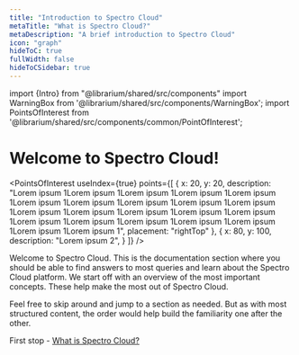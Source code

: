 ```yaml
---
title: "Introduction to Spectro Cloud"
metaTitle: "What is Spectro Cloud?"
metaDescription: "A brief introduction to Spectro Cloud"
icon: "graph"
hideToC: true
fullWidth: false
hideToCSidebar: true
---
```


import {Intro} from "@librarium/shared/src/components"
import WarningBox from '@librarium/shared/src/components/WarningBox';
import PointsOfInterest from '@librarium/shared/src/components/common/PointOfInterest';

<Intro>

# Welcome to Spectro Cloud!

</Intro>

<PointsOfInterest
  useIndex={true}
  points={[
    {
      x: 20,
      y: 20,
      description: "Lorem ipsum 1Lorem ipsum 1Lorem ipsum 1Lorem ipsum 1Lorem ipsum 1Lorem ipsum 1Lorem ipsum 1Lorem ipsum 1Lorem ipsum 1Lorem ipsum 1Lorem ipsum 1Lorem ipsum 1Lorem ipsum 1Lorem ipsum 1Lorem ipsum 1Lorem ipsum 1Lorem ipsum 1Lorem ipsum 1Lorem ipsum 1Lorem ipsum 1Lorem ipsum 1Lorem ipsum 1",
      placement: "rightTop"
    },
      {
      x: 80,
      y: 100,
      description: "Lorem ipsum 2",
    }
]} />

Welcome to Spectro Cloud. This is the documentation section where you should be able to find answers to most queries and learn about the Spectro Cloud platform. We start off with an overview of the most important concepts. These help make the most out of Spectro Cloud.

Feel free to skip around and jump to a section as needed. But as with most structured content, the order would help build the familiarity one after the other.

First stop - [What is Spectro Cloud?](/introduction/what-is)
